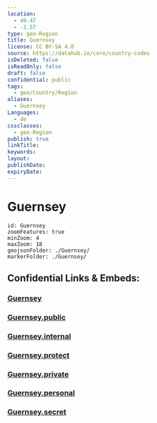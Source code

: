 ```yaml
---
location:
  - 49.47
  - -2.57
type: geo-Region
title: Guernsey
license: CC BY-SA 4.0
source: https://datahub.io/core/country-codes
isDeleted: false
isReadOnly: false
draft: false
confidential: public
tags:
  - geo/Country/Region
aliases:
  - Guernsey
Languages:
  - de
cssclasses:
  - geo-Region
publish: true
linkTitle:
keywords:
layout:
publishDate:
expiryDate:
---
```


# Guernsey

```leaflet
id: Guernsey
zoomFeatures: true 
minZoom: 4 
maxZoom: 18
geojsonFolder: ./Guernsey/
markerFolder: ./Guernsey/
```


## Confidential Links & Embeds: 

### [Guernsey](/_Standards/Earth/Continent/Europe/Europe~North/UK/Guernsey.md) 

### [Guernsey.public](/_public/Earth/Continent/Europe/Europe~North/UK/Guernsey.public.md) 

### [Guernsey.internal](/_internal/Earth/Continent/Europe/Europe~North/UK/Guernsey.internal.md) 

### [Guernsey.protect](/_protect/Earth/Continent/Europe/Europe~North/UK/Guernsey.protect.md) 

### [Guernsey.private](/_private/Earth/Continent/Europe/Europe~North/UK/Guernsey.private.md) 

### [Guernsey.personal](/_personal/Earth/Continent/Europe/Europe~North/UK/Guernsey.personal.md) 

### [Guernsey.secret](/_secret/Earth/Continent/Europe/Europe~North/UK/Guernsey.secret.md)

